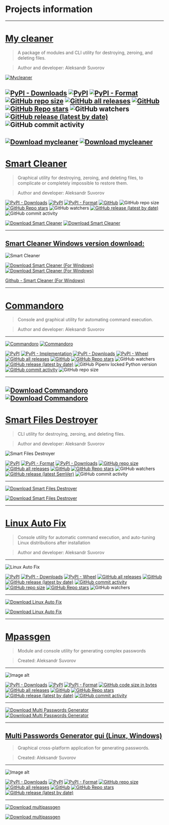 Projects information
===
---
[My cleaner](https://github.com/mysmarthub/mycleaner)
===

>A package of modules and CLI utility for destroying, zeroing, and deleting files.

>Author and developer: Aleksandr Suvorov

[![Mycleaner](https://github.com/mysmarthub/mycleaner/raw/master/images/my_cleaner_logo.png)](https://github.com/mysmarthub/mycleaner/)

[![PyPI - Downloads](https://img.shields.io/pypi/dm/mycleaner?label=pypi%20downloads)](https://pypi.org/project/mycleaner/)
[![PyPI](https://img.shields.io/pypi/v/mycleaner)](https://pypi.org/project/mycleaner/)
[![PyPI - Format](https://img.shields.io/pypi/format/mycleaner)](https://pypi.org/project/mycleaner/)
[![GitHub repo size](https://img.shields.io/github/repo-size/mysmarthub/mycleaner)](https://github.com/mysmarthub/mycleaner/)
[![GitHub all releases](https://img.shields.io/github/downloads/mysmarthub/mycleaner/total?label=github%20downloads)](https://github.com/mysmarthub/mycleaner/)
[![GitHub](https://img.shields.io/github/license/mysmarthub/mycleaner?style=flat-square)](https://github.com/mysmarthub/mycleaner/)
[![GitHub Repo stars](https://img.shields.io/github/stars/mysmarthub/mycleaner?style=social)](https://github.com/mysmarthub/mycleaner)
![GitHub watchers](https://img.shields.io/github/watchers/mysmarthub/mycleaner?style=social)
[![GitHub release (latest by date)](https://img.shields.io/github/v/release/mysmarthub/mycleaner)](https://github.com/mysmarthub/mycleaner/)
![GitHub commit activity](https://img.shields.io/github/commit-activity/m/mysmarthub/mycleaner)
---
[![Download mycleaner](https://a.fsdn.com/con/app/sf-download-button)](https://sourceforge.net/projects/mycleaner-package/files/latest/download)
[![Download mycleaner](https://img.shields.io/sourceforge/dt/mycleaner-package.svg)](https://sourceforge.net/projects/mycleaner-package/files/latest/download)
---

[Smart Cleaner](https://github.com/mysmarthub/smartcleaner)
==============

>Graphical utility for destroying, zeroing, and deleting files, to complicate or completely impossible to restore them.

>Author and developer: Aleksandr Suvorov

[![PyPI - Downloads](https://img.shields.io/pypi/dm/smartcleaner?label=pypi%20downloads)](https://pypi.org/project/smartcleaner)
[![PyPI](https://img.shields.io/pypi/v/smartcleaner)](https://pypi.org/project/smartcleaner)
[![PyPI - Format](https://img.shields.io/pypi/format/smartcleaner)](https://pypi.org/project/smartcleaner)
[![GitHub](https://img.shields.io/github/license/mysmarthub/smartcleaner)](https://github.com/mysmarthub/smartcleaner)
![GitHub repo size](https://img.shields.io/github/repo-size/mysmarthub/smartcleaner)
[![GitHub Repo stars](https://img.shields.io/github/stars/mysmarthub/smartcleaner?style=social)](https://github.com/mysmarthub/smartcleaner)
![GitHub watchers](https://img.shields.io/github/watchers/mysmarthub/smartcleaner?style=social)
[![GitHub release (latest by date)](https://img.shields.io/github/v/release/mysmarthub/smartcleaner)](https://github.com/mysmarthub/smartcleaner)
![GitHub commit activity](https://img.shields.io/github/commit-activity/m/mysmarthub/smartcleaner)

[![Download Smart Cleaner](https://a.fsdn.com/con/app/sf-download-button)](https://sourceforge.net/projects/smartcleaner/files/latest/download)
[![Download Smart Cleaner](https://img.shields.io/sourceforge/dt/smartcleaner.svg)](https://sourceforge.net/projects/smartcleaner/files/latest/download)

---

[Smart Cleaner Windows version download:](https://sourceforge.net/projects/smart-cleaner-for-windows/files/latest/download)
---

![Smart Cleaner](https://github.com/mysmarthub/smartcleaner/raw/master/images/smart_cleaner_logo.png)

[![Download Smart Cleaner (For Windows)](https://a.fsdn.com/con/app/sf-download-button)](https://sourceforge.net/projects/smart-cleaner-for-windows/files/latest/download)
[![Download Smart Cleaner (For Windows)](https://img.shields.io/sourceforge/dt/smart-cleaner-for-windows.svg)](https://sourceforge.net/projects/smart-cleaner-for-windows/files/latest/download)

[Github - Smart Cleaner (For Windows)](https://github.com/mysmarthub/winsmartcleaner)


---
[Commandoro](https://github.com/mysmarthub/commandoro)
===

>Console and graphical utility for automating command execution.

>Author and developer: Aleksandr Suvorov
---
[![Commandoro](https://github.com/mysmarthub/commandoro/raw/master/images/commandoro_logo.png)](https://github.com/mysmarthub/commandoro)
[![Commandoro](https://github.com/mysmarthub/commandoro/raw/master/images/commandoro_gui_logo.png)](https://github.com/mysmarthub/commandoro)

[![PyPI](https://img.shields.io/pypi/v/commandoro)](http://pypi.org/project/commandoro)
[![PyPI - Implementation](https://img.shields.io/pypi/implementation/commandoro)](http://pypi.org/project/commandoro)
[![PyPI - Downloads](https://img.shields.io/pypi/dm/commandoro)](http://pypi.org/project/commandoro)
[![PyPI - Wheel](https://img.shields.io/pypi/wheel/commandoro)](http://pypi.org/project/commandoro)
[![GitHub all releases](https://img.shields.io/github/downloads/mysmarthub/commandoro/total)](https://github.com/mysmarthub/commandoro)
[![GitHub](https://img.shields.io/github/license/mysmarthub/commandoro)](https://github.com/mysmarthub/commandoro)
[![GitHub Repo stars](https://img.shields.io/github/stars/mysmarthub/commandoro?style=social)](https://github.com/mysmarthub/commandoro)
![GitHub watchers](https://img.shields.io/github/watchers/mysmarthub/commandoro?style=social)
[![GitHub release (latest by date)](https://img.shields.io/github/v/release/mysmarthub/commandoro)](https://github.com/mysmarthub/commandoro)
![GitHub Pipenv locked Python version](https://img.shields.io/github/pipenv/locked/python-version/mysmarthub/commandoro)
[![GitHub commit activity](https://img.shields.io/github/commit-activity/m/mysmarthub/commandoro)](https://github.com/mysmarthub/commandoro)
![GitHub repo size](https://img.shields.io/github/repo-size/mysmarthub/commandoro)

---
[![Download Commandoro](https://a.fsdn.com/con/app/sf-download-button)](https://sourceforge.net/projects/commandoro/files/latest/download)
[![Download Commandoro](https://img.shields.io/sourceforge/dt/commandoro.svg)](https://sourceforge.net/projects/commandoro/files/latest/download)
---

[Smart Files Destroyer](https://github.com/mysmarthub/sfd)
===
    
>CLI utility for destroying, zeroing, and deleting files.

>Author and developer: Aleksandr Suvorov

![Smart Files Destroyer](https://github.com/mysmarthub/sfd/raw/master/images/sfd_logo.png)

[![PyPI](https://img.shields.io/pypi/v/sfd)](https://pypi.org/project/sfd)
[![PyPI - Format](https://img.shields.io/pypi/format/sfd)](https://pypi.org/project/sfd)
[![PyPI - Downloads](https://img.shields.io/pypi/dm/sfd?label=pypi%20downloads)](https://pypi.org/project/sfd)
[![GitHub repo size](https://img.shields.io/github/repo-size/mysmarthub/sfd)](https://github.com/mysmarthub/sfd/)
[![GitHub all releases](https://img.shields.io/github/downloads/mysmarthub/sfd/total?label=github%20downloads)](https://github.com/mysmarthub/sfd/)
[![GitHub](https://img.shields.io/github/license/mysmarthub/sfd?style=flat-square)](https://github.com/mysmarthub/sfd/)
[![GitHub Repo stars](https://img.shields.io/github/stars/mysmarthub/sfd?style=social)](https://github.com/mysmarthub/sfd/)
![GitHub watchers](https://img.shields.io/github/watchers/mysmarthub/sfd?style=social)
[![GitHub release (latest SemVer)](https://img.shields.io/github/v/release/mysmarthub/sfd)](https://github.com/mysmarthub/sfd/)
![GitHub commit activity](https://img.shields.io/github/commit-activity/y/mysmarthub/sfd)

---
[![Download Smart Files Destroyer](https://a.fsdn.com/con/app/sf-download-button)](https://sourceforge.net/projects/smart-files-destroyer/files/latest/download)

[![Download Smart Files Destroyer](https://img.shields.io/sourceforge/dt/smart-files-destroyer.svg)](https://sourceforge.net/projects/smart-files-destroyer/files/latest/download)


---
[Linux Auto Fix](https://github.com/mysmarthub/linuxautofix)
===

>Console utility for automatic command execution, and auto-tuning Linux distributions after installation

>Author and developer: Aleksandr Suvorov
---

![Linux Auto Fix](https://github.com/mysmarthub/linuxautofix/raw/master/images/linuxautofix_logo.png)

[![PyPI](https://img.shields.io/pypi/v/linuxautofix)](https://pypi.org/project/linuxautofix)
[![PyPI - Downloads](https://img.shields.io/pypi/dm/linuxautofix)](https://pypi.org/project/linuxautofix)
[![PyPI - Wheel](https://img.shields.io/pypi/wheel/linuxautofix)](https://pypi.org/project/linuxautofix)
[![GitHub all releases](https://img.shields.io/github/downloads/mysmarthub/linuxautofix/total)](https://github.com/mysmarthub/linuxautofix/)
[![GitHub](https://img.shields.io/github/license/mysmarthub/linuxautofix)](https://github.com/mysmarthub/linuxautofix/)
[![GitHub release (latest by date)](https://img.shields.io/github/v/release/mysmarthub/linuxautofix)](https://github.com/mysmarthub/linuxautofix/)
[![GitHub commit activity](https://img.shields.io/github/commit-activity/m/mysmarthub/linuxautofix)](https://github.com/mysmarthub/linuxautofix/)
[![GitHub repo size](https://img.shields.io/github/repo-size/mysmarthub/linuxautofix)](https://github.com/mysmarthub/linuxautofix/)
[![GitHub Repo stars](https://img.shields.io/github/stars/mysmarthub/linuxautofix?style=social)](https://github.com/mysmarthub/linuxautofix/)
![GitHub watchers](https://img.shields.io/github/watchers/mysmarthub/linuxautofix?style=social)

---
[![Download Linux Auto Fix](https://a.fsdn.com/con/app/sf-download-button)](https://sourceforge.net/projects/linuxautofix/files/latest/download)

[![Download Linux Auto Fix](https://img.shields.io/sourceforge/dt/linuxautofix.svg)](https://sourceforge.net/projects/linuxautofix/files/latest/download)


---

[Mpassgen](https://github.com/mysmarthub/mpassgen)
===
>Module and console utility for generating complex passwords

>Created: Aleksandr Suvorov

---

![Image alt](https://github.com/mysmarthub/mpassgen/raw/master/images/logo.png)

[![PyPI - Downloads](https://img.shields.io/pypi/dm/mpassgen?label=Pypi%20downloads)](https://pypi.org/project/mpassgen)
[![PyPI](https://img.shields.io/pypi/v/mpassgen)](https://pypi.org/project/mpassgen)
[![PyPI - Format](https://img.shields.io/pypi/format/mpassgen)](https://pypi.org/project/mpassgen)
[![GitHub code size in bytes](https://img.shields.io/github/languages/code-size/mysmarthub/mpassgen)](https://github.com/mysmarthub/mpassgen)
[![GitHub all releases](https://img.shields.io/github/downloads/mysmarthub/mpassgen/total)](https://github.com/mysmarthub/mpassgen)
[![GitHub](https://img.shields.io/github/license/mysmarthub/mpassgen)](https://github.com/mysmarthub/mpassgen)
[![GitHub Repo stars](https://img.shields.io/github/stars/mysmarthub/mpassgen?style=social)](https://github.com/mysmarthub/mpassgen)
[![GitHub release (latest by date)](https://img.shields.io/github/v/release/mysmarthub/mpassgen)](https://github.com/mysmarthub/mpassgen)
[![GitHub commit activity](https://img.shields.io/github/commit-activity/m/mysmarthub/mpassgen)](https://github.com/mysmarthub/mpassgen)

---
[![Download Multi Passwords Generator](https://a.fsdn.com/con/app/sf-download-button)](https://sourceforge.net/projects/mpassgen/files/latest/download)
[![Download Multi Passwords Generator](https://img.shields.io/sourceforge/dt/mpassgen.svg)](https://sourceforge.net/projects/mpassgen/files/latest/download)


---
[Multi Passwords Generator gui (Linux, Windows)](https://github.com/mysmarthub/multipassgen)
---

>Graphical cross-platform application for generating passwords.

>Created: Aleksandr Suvorov

---

![Image alt](https://github.com/mysmarthub/multipassgen/raw/master/images/logo.png)

[![PyPI - Downloads](https://img.shields.io/pypi/dm/multipassgen)](https://pypi.org/project/multipassgen)
[![PyPI](https://img.shields.io/pypi/v/multipassgen)](https://pypi.org/project/multipassgen)
[![PyPI - Format](https://img.shields.io/pypi/format/multipassgen)](https://pypi.org/project/multipassgen)
[![GitHub repo size](https://img.shields.io/github/repo-size/mysmarthub/multipassgen)](https://github.com/mysmarthub/multipassgen)
[![GitHub all releases](https://img.shields.io/github/downloads/mysmarthub/multipassgen/total?label=github%20downloads)](https://github.com/mysmarthub/multipassgen)
[![GitHub](https://img.shields.io/github/license/mysmarthub/multipassgen)](https://github.com/mysmarthub/multipassgen)
[![GitHub Repo stars](https://img.shields.io/github/stars/mysmarthub/multipassgen?style=social)](https://github.com/mysmarthub/multipassgen)
[![GitHub release (latest by date)](https://img.shields.io/github/v/release/mysmarthub/multipassgen)](https://github.com/mysmarthub/multipassgen)

---
[![Download multipassgen](https://a.fsdn.com/con/app/sf-download-button)](https://sourceforge.net/projects/multipassgen/files/latest/download)

[![Download multipassgen](https://img.shields.io/sourceforge/dt/multipassgen.svg)](https://sourceforge.net/projects/multipassgen/files/latest/download)
